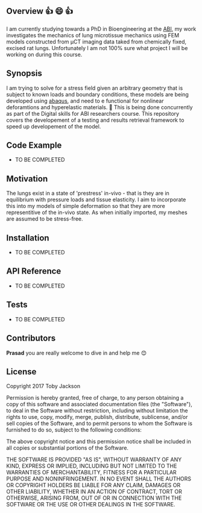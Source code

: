 ## Overview :+1: :smile: :+1:

I am currently studying towards a PhD in Bioengineering at the [ABI](http://www.abi.auckland.ac.nz/en.html), my work investigates the mechanics of lung microtissue mechanics using FEM models constructed from µCT imaging data taked from chemically fixed, excised rat lungs. Unfortunately I am not 100% sure what project I will be working on during this course.

## Synopsis

I am trying to solve for a stress field given an arbitrary geometry that is subject to known loads and boundary conditions, these models are being developed using [abaqus](https://www.3ds.com/products-services/simulia/products/abaqus/), and need to e functional for nonlinear deforamtions and hyperelastic materials. :honey_pot: This is being done concurrently as part of the Digital skills for ABI researchers course. This repository covers the developement of a testing and results retrieval framework to speed up developement of the model.

## Code Example

* TO BE COMPLETED

## Motivation

The lungs exist in a state of 'prestress' in-vivo - that is they are in equilibrium with pressure loads and tissue elasticity. I aim to incorporate this into my models of simple deformation so that they are more representitive of the in-vivo state. As when initially imported, my meshes are assumed to be stress-free.

## Installation

* TO BE COMPLETED

## API Reference

* TO BE COMPLETED

## Tests

* TO BE COMPLETED

## Contributors

**Prasad** you are really welcome to dive in and help me :blush:

## License

Copyright 2017 Toby Jackson

Permission is hereby granted, free of charge, to any person obtaining a copy of this software and associated documentation files (the "Software"), to deal in the Software without restriction, including without limitation the rights to use, copy, modify, merge, publish, distribute, sublicense, and/or sell copies of the Software, and to permit persons to whom the Software is furnished to do so, subject to the following conditions:

The above copyright notice and this permission notice shall be included in all copies or substantial portions of the Software.

THE SOFTWARE IS PROVIDED "AS IS", WITHOUT WARRANTY OF ANY KIND, EXPRESS OR IMPLIED, INCLUDING BUT NOT LIMITED TO THE WARRANTIES OF MERCHANTABILITY, FITNESS FOR A PARTICULAR PURPOSE AND NONINFRINGEMENT. IN NO EVENT SHALL THE AUTHORS OR COPYRIGHT HOLDERS BE LIABLE FOR ANY CLAIM, DAMAGES OR OTHER LIABILITY, WHETHER IN AN ACTION OF CONTRACT, TORT OR OTHERWISE, ARISING FROM, OUT OF OR IN CONNECTION WITH THE SOFTWARE OR THE USE OR OTHER DEALINGS IN THE SOFTWARE.
